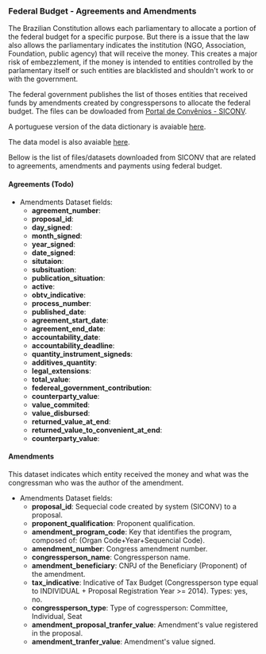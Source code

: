 ### Federal Budget - Agreements and Amendments

The Brazilian Constitution allows each parliamentary to allocate a portion of the federal budget for a specific purpose.
But there is a issue that the law also allows the parliamentary indicates the institution (NGO, Association, Foundation, 
public agency) that will receive the money. 
This creates a major risk of embezzlement, if the money is intended to entities controlled by the parlamentary itself or
 such entities are blacklisted and shouldn't work to or with the government.

The federal government publishes the list of thoses entities that received funds by amendments created by 
congresspersons to allocate the federal budget. The files can be dowloaded from 
[Portal de Convênios - SICONV](http://portal.convenios.gov.br/download-de-dados).

A portuguese version of the data dictionary is avaiable [here](http://portal.convenios.gov.br/images/docs/CGSIS/siconv_dicionario_dados.pdf).

The data model is also avaiable [here](http://portal.convenios.gov.br/images/docs/CGSIS/Modelo_de_Dados_SICONV_v3.jpg).

Bellow is the list of files/datasets downloaded from SICONV that are related to agreements, amendments and payments 
using federal budget.


#### Agreements (Todo)

* Amendments Dataset fields:
    * **agreement_number**: 
    * **proposal_id**: 
    * **day_signed**: 
    * **month_signed**: 
    * **year_signed**: 
    * **date_signed**: 
    * **situtaion**: 
    * **subsituation**: 
    * **publication_situation**: 
    * **active**: 
    * **obtv_indicative**: 
    * **process_number**: 
    * **published_date**: 
    * **agreement_start_date**: 
    * **agreement_end_date**: 
    * **accountability_date**: 
    * **accountability_deadline**: 
    * **quantity_instrument_signeds**: 
    * **additives_quantity**: 
    * **legal_extensions**: 
    * **total_value**: 
    * **federeal_government_contribution**: 
    * **counterparty_value**: 
    * **value_commited**: 
    * **value_disbursed**: 
    * **returned_value_at_end**: 
    * **returned_value_to_convenient_at_end**: 
    * **counterparty_value**: 
        
        
#### Amendments
This dataset indicates which entity received the money and what was the congressman who was the 
author of the amendment.

* Amendments Dataset fields:
    * **proposal_id**: Sequecial code created by system (SICONV) to a proposal.
    * **proponent_qualification**: Proponent qualification.
    * **amendment_program_code**: Key that identifies the program, composed of: (Organ Code+Year+Sequencial Code).
    * **amendment_number**: Congress amendment number.
    * **congressperson_name**: Congressperson name.
    * **amendment_beneficiary**: CNPJ of the Beneficiary (Proponent) of the amendment.
    * **tax_indicative**: Indicative of Tax Budget (Congressperson type equal to INDIVIDUAL + Proposal Registration Year >= 2014). Types: yes, no.
    * **congressperson_type**: Type of cogressperson: Committee, Individual, Seat
    * **amendment_proposal_tranfer_value**: Amendment's value registered in the proposal.
    * **amendment_tranfer_value**: Amendment's value signed.